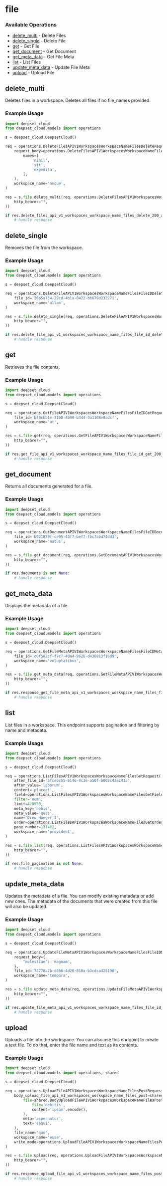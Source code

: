 # file

### Available Operations

* [delete_multi](#delete_multi) - Delete Files
* [delete_single](#delete_single) - Delete File
* [get](#get) - Get File
* [get_document](#get_document) - Get Document
* [get_meta_data](#get_meta_data) - Get File Meta
* [list](#list) - List Files
* [update_meta_data](#update_meta_data) - Update File Meta
* [upload](#upload) - Upload File

## delete_multi

Deletes files in a workspace. Deletes all files if no file_names provided.

### Example Usage

```python
import deepset_cloud
from deepset_cloud.models import operations

s = deepset_cloud.DeepsetCloud()

req = operations.DeleteFilesAPIV1WorkspacesWorkspaceNameFilesDeleteRequest(
    request_body=operations.DeleteFilesAPIV1WorkspacesWorkspaceNameFilesDeleteFileNames(
        names=[
            'nihil',
            'sit',
            'expedita',
        ],
    ),
    workspace_name='neque',
)

res = s.file.delete_multi(req, operations.DeleteFilesAPIV1WorkspacesWorkspaceNameFilesDeleteSecurity(
    http_bearer="",
))

if res.delete_files_api_v1_workspaces_workspace_name_files_delete_200_application_json_any is not None:
    # handle response
```

## delete_single

Removes the file from the workspace.

### Example Usage

```python
import deepset_cloud
from deepset_cloud.models import operations

s = deepset_cloud.DeepsetCloud()

req = operations.DeleteFileAPIV1WorkspacesWorkspaceNameFilesFileIDDeleteRequest(
    file_id='26b5a734-29cd-4b1a-8422-bb679d232271',
    workspace_name='ullam',
)

res = s.file.delete_single(req, operations.DeleteFileAPIV1WorkspacesWorkspaceNameFilesFileIDDeleteSecurity(
    http_bearer="",
))

if res.delete_file_api_v1_workspaces_workspace_name_files_file_id_delete_200_application_json_any is not None:
    # handle response
```

## get

Retrieves the file contents.

### Example Usage

```python
import deepset_cloud
from deepset_cloud.models import operations

s = deepset_cloud.DeepsetCloud()

req = operations.GetFileAPIV1WorkspacesWorkspaceNameFilesFileIDGetRequest(
    file_id='bf0cbb1e-31b8-4b90-b344-3a1108e0adcf',
    workspace_name='ut',
)

res = s.file.get(req, operations.GetFileAPIV1WorkspacesWorkspaceNameFilesFileIDGetSecurity(
    http_bearer="",
))

if res.get_file_api_v1_workspaces_workspace_name_files_file_id_get_200_application_json_any is not None:
    # handle response
```

## get_document

Returns all documents generated for a file.

### Example Usage

```python
import deepset_cloud
from deepset_cloud.models import operations

s = deepset_cloud.DeepsetCloud()

req = operations.GetDocumentAPIV1WorkspacesWorkspaceNameFilesFileIDDocumentsGetRequest(
    file_id='b921879f-ce95-43f7-bef7-fbc7abd74dd3',
    workspace_name='natus',
)

res = s.file.get_document(req, operations.GetDocumentAPIV1WorkspacesWorkspaceNameFilesFileIDDocumentsGetSecurity(
    http_bearer="",
))

if res.documents is not None:
    # handle response
```

## get_meta_data

Displays the metadata of a file.

### Example Usage

```python
import deepset_cloud
from deepset_cloud.models import operations

s = deepset_cloud.DeepsetCloud()

req = operations.GetFileMetaAPIV1WorkspacesWorkspaceNameFilesFileIDMetaGetRequest(
    file_id='c0f5d2cf-f7c7-40a4-9626-d436813f16d9',
    workspace_name='voluptatibus',
)

res = s.file.get_meta_data(req, operations.GetFileMetaAPIV1WorkspacesWorkspaceNameFilesFileIDMetaGetSecurity(
    http_bearer="",
))

if res.response_get_file_meta_api_v1_workspaces_workspace_name_files_file_id_meta_get is not None:
    # handle response
```

## list

List files in a workspace. This endpoint supports pagination and filtering by name and metadata.

### Example Usage

```python
import deepset_cloud
from deepset_cloud.models import operations

s = deepset_cloud.DeepsetCloud()

req = operations.ListFilesAPIV1WorkspacesWorkspaceNameFilesGetRequest(
    after_file_id='5fce6c55-6146-4c3e-a50f-b008c42e141a',
    after_value='laborum',
    content='placeat',
    field=operations.ListFilesAPIV1WorkspacesWorkspaceNameFilesGetFieldField.CREATED_AT,
    filter='eum',
    limit=420539,
    meta_key='nobis',
    meta_value='quas',
    name='Drew Hoeger I',
    order=operations.ListFilesAPIV1WorkspacesWorkspaceNameFilesGetOrderOrder.ASC,
    page_number=131482,
    workspace_name='provident',
)

res = s.file.list(req, operations.ListFilesAPIV1WorkspacesWorkspaceNameFilesGetSecurity(
    http_bearer="",
))

if res.file_pagination is not None:
    # handle response
```

## update_meta_data

Updates the metadata of a file. You can modify existing metadata or add new ones. The metadata of the documents that were created
from this file will also be updated.

### Example Usage

```python
import deepset_cloud
from deepset_cloud.models import operations

s = deepset_cloud.DeepsetCloud()

req = operations.UpdateFileMetaAPIV1WorkspacesWorkspaceNameFilesFileIDMetaPutRequest(
    request_body={
        "molestiae": 'magnam',
    },
    file_id='74778a7b-d466-4d28-810a-b3cdca425190',
    workspace_name='tempora',
)

res = s.file.update_meta_data(req, operations.UpdateFileMetaAPIV1WorkspacesWorkspaceNameFilesFileIDMetaPutSecurity(
    http_bearer="",
))

if res.update_file_meta_api_v1_workspaces_workspace_name_files_file_id_meta_put_200_application_json_any is not None:
    # handle response
```

## upload

Uploads a file into the workspace. You can also use this endpoint to create a text file. To do that, enter the file name and text as its contents.

### Example Usage

```python
import deepset_cloud
from deepset_cloud.models import operations, shared

s = deepset_cloud.DeepsetCloud()

req = operations.UploadFileAPIV1WorkspacesWorkspaceNameFilesPostRequest(
    body_upload_file_api_v1_workspaces_workspace_name_files_post=shared.BodyUploadFileAPIV1WorkspacesWorkspaceNameFilesPost(
        file=shared.BodyUploadFileAPIV1WorkspacesWorkspaceNameFilesPostFile(
            file='debitis',
            content='ipsam'.encode(),
        ),
        meta='aspernatur',
        text='sequi',
    ),
    file_name='quo',
    workspace_name='esse',
    write_mode=operations.UploadFileAPIV1WorkspacesWorkspaceNameFilesPostWriteModeFileWriteModeEnum.FAIL,
)

res = s.file.upload(req, operations.UploadFileAPIV1WorkspacesWorkspaceNameFilesPostSecurity(
    http_bearer="",
))

if res.response_upload_file_api_v1_workspaces_workspace_name_files_post is not None:
    # handle response
```
